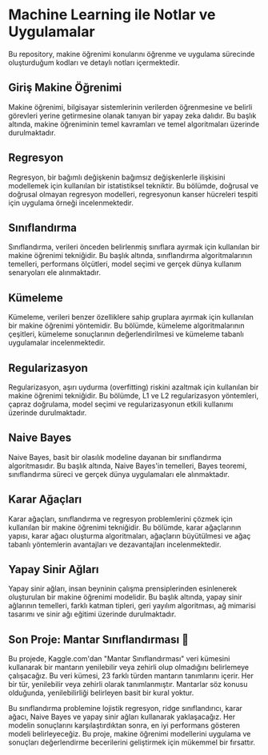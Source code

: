 # Machine Learning ile Notlar ve Uygulamalar

Bu repository, makine öğrenimi konularını öğrenme ve uygulama sürecinde oluşturduğum kodları ve detaylı notları içermektedir.

## Giriş Makine Öğrenimi

Makine öğrenimi, bilgisayar sistemlerinin verilerden öğrenmesine ve belirli görevleri yerine getirmesine olanak tanıyan bir yapay zeka dalıdır. Bu başlık altında, makine öğreniminin temel kavramları ve temel algoritmaları üzerinde durulmaktadır.

## Regresyon

Regresyon, bir bağımlı değişkenin bağımsız değişkenlerle ilişkisini modellemek için kullanılan bir istatistiksel tekniktir. Bu bölümde, doğrusal ve doğrusal olmayan regresyon modelleri, regresyonun kanser hücreleri tespiti için uygulama örneği incelenmektedir.

## Sınıflandırma

Sınıflandırma, verileri önceden belirlenmiş sınıflara ayırmak için kullanılan bir makine öğrenimi tekniğidir. Bu başlık altında, sınıflandırma algoritmalarının temelleri, performans ölçütleri, model seçimi ve gerçek dünya kullanım senaryoları ele alınmaktadır.

## Kümeleme

Kümeleme, verileri benzer özelliklere sahip gruplara ayırmak için kullanılan bir makine öğrenimi yöntemidir. Bu bölümde, kümeleme algoritmalarının çeşitleri, kümeleme sonuçlarının değerlendirilmesi ve kümeleme tabanlı uygulamalar incelenmektedir.

## Regularizasyon

Regularizasyon, aşırı uydurma (overfitting) riskini azaltmak için kullanılan bir makine öğrenimi tekniğidir. Bu bölümde, L1 ve L2 regularizasyon yöntemleri, çapraz doğrulama, model seçimi ve regularizasyonun etkili kullanımı üzerinde durulmaktadır.

## Naive Bayes

Naive Bayes, basit bir olasılık modeline dayanan bir sınıflandırma algoritmasıdır. Bu başlık altında, Naive Bayes'in temelleri, Bayes teoremi, sınıflandırma süreci ve gerçek dünya uygulamaları ele alınmaktadır.

## Karar Ağaçları

Karar ağaçları, sınıflandırma ve regresyon problemlerini çözmek için kullanılan bir makine öğrenimi tekniğidir. Bu bölümde, karar ağaçlarının yapısı, karar ağacı oluşturma algoritmaları, ağaçların büyütülmesi ve ağaç tabanlı yöntemlerin avantajları ve dezavantajları incelenmektedir.

## Yapay Sinir Ağları

Yapay sinir ağları, insan beyninin çalışma prensiplerinden esinlenerek oluşturulan bir makine öğrenimi modelidir. Bu başlık altında, yapay sinir ağlarının temelleri, farklı katman tipleri, geri yayılım algoritması, ağ mimarisi tasarımı ve sinir ağı eğitimi üzerinde durulmaktadır.

## Son Proje: Mantar Sınıflandırması 🍄

Bu projede, Kaggle.com'dan "Mantar Sınıflandırması" veri kümesini kullanarak bir mantarın yenilebilir veya zehirli olup olmadığını belirlemeye çalışacağız. Bu veri kümesi, 23 farklı türden mantarın tanımlarını içerir. Her bir tür, yenilebilir veya zehirli olarak tanımlanmıştır. Mantarlar söz konusu olduğunda, yenilebilirliği belirleyen basit bir kural yoktur.

Bu sınıflandırma problemine lojistik regresyon, ridge sınıflandırıcı, karar ağacı, Naive Bayes ve yapay sinir ağları kullanarak yaklaşacağız. Her modelin sonuçlarını karşılaştırdıktan sonra, en iyi performans gösteren modeli belirleyeceğiz. Bu proje, makine öğrenimi modellerini uygulama ve sonuçları değerlendirme becerilerini geliştirmek için mükemmel bir fırsattır.
